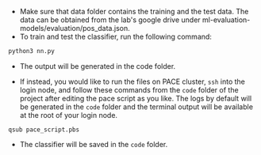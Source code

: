 - Make sure that data folder contains the training and the test data. The data can be obtained from the lab's google drive under ml-evaluation-models/evaluation/pos_data.json.
- To train and test the classifier, run the following command:
```python
python3 nn.py
```
- The output will be generated in the code folder.

- If instead, you would like to run the files on PACE cluster, `ssh` into the login node, and follow these commands from the `code` folder of the project after editing the pace script as you like. The logs by default will be generated in the `code` folder and the terminal output will be available at the root of your login node.


```
qsub pace_script.pbs
```

- The classifier will be saved in the `code` folder.


